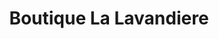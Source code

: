 ---
title: "Boutique La Lavandiere"
url: /baie-saint-paul/boutique-la-lavandiere/
shop: Allgemein
---